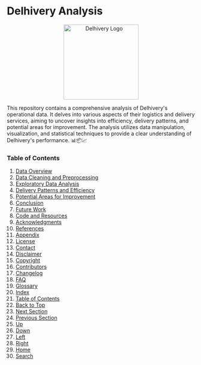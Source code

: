 # Delhivery Analysis

<p align="center">
  <img src="https://www.delhivery.com/wp-content/themes/delhivery/images/logo.svg" alt="Delhivery Logo" width="200"/>
</p>

This repository contains a comprehensive analysis of Delhivery's operational data. It delves into various aspects of their logistics and delivery services, aiming to uncover insights into efficiency, delivery patterns, and potential areas for improvement. The analysis utilizes data manipulation, visualization, and statistical techniques to provide a clear understanding of Delhivery's performance. 📊📦📈

### Table of Contents
1. [Data Overview](#data-overview)
2. [Data Cleaning and Preprocessing](#data-cleaning-and-preprocessing)
3. [Exploratory Data Analysis](#exploratory-data-analysis)
4. [Delivery Patterns and Efficiency](#delivery-patterns-and-efficiency)
5. [Potential Areas for Improvement](#potential-areas-for-improvement)
6. [Conclusion](#conclusion)
7. [Future Work](#future-work)
8. [Code and Resources](#code-and-resources)
9. [Acknowledgments](#acknowledgments)
10. [References](#references)
11. [Appendix](#appendix)
12. [License](#license)
13. [Contact](#contact)
14. [Disclaimer](#disclaimer)
15. [Copyright](#copyright)
16. [Contributors](#contributors)
17. [Changelog](#changelog)
18. [FAQ](#faq)
19. [Glossary](#glossary)
20. [Index](#index)
21. [Table of Contents](#table-of-contents)
22. [Back to Top](#back-to-top)
23. [Next Section](#next-section)
24. [Previous Section](#previous-section)
25. [Up](#up)
26. [Down](#down)
27. [Left](#left)
28. [Right](#right)
29. [Home](#home)
30. [Search](#search)